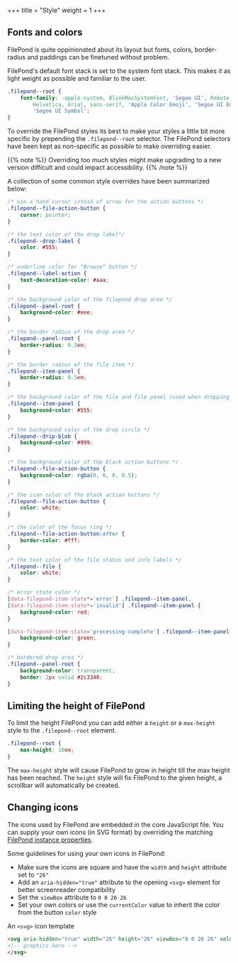 +++
title = "Style"
weight = 1
+++

## Fonts and colors

FilePond is quite oppinionated about its layout but fonts, colors, border-radius and paddings can be finetuned without problem.

FilePond's default font stack is set to the system font stack. This makes it as light weight as possible and familiar to the user.

```css
.filepond--root {
    font-family: -apple-system, BlinkMacSystemFont, 'Segoe UI', Roboto,
        Helvetica, Arial, sans-serif, 'Apple Color Emoji', 'Segoe UI Emoji',
        'Segoe UI Symbol';
}
```

To override the FilePond styles its best to make your styles a little bit more specific by prepending the `.filepond--root` selector. The FilePond selectors have been kept as non-specific as possible to make overriding easier.

{{% note %}}
Overriding too much styles might make upgrading to a new version difficult and could impact accessibility.
{{% /note %}}

A collection of some common style overrides have been summarized below:

```css
/* use a hand cursor intead of arrow for the action buttons */
.filepond--file-action-button {
    cursor: pointer;
}

/* the text color of the drop label*/
.filepond--drop-label {
    color: #555;
}

/* underline color for "Browse" button */
.filepond--label-action {
    text-decoration-color: #aaa;
}

/* the background color of the filepond drop area */
.filepond--panel-root {
    background-color: #eee;
}

/* the border radius of the drop area */
.filepond--panel-root {
    border-radius: 0.5em;
}

/* the border radius of the file item */
.filepond--item-panel {
    border-radius: 0.5em;
}

/* the background color of the file and file panel (used when dropping an image) */
.filepond--item-panel {
    background-color: #555;
}

/* the background color of the drop circle */
.filepond--drip-blob {
    background-color: #999;
}

/* the background color of the black action buttons */
.filepond--file-action-button {
    background-color: rgba(0, 0, 0, 0.5);
}

/* the icon color of the black action buttons */
.filepond--file-action-button {
    color: white;
}

/* the color of the focus ring */
.filepond--file-action-button:after {
    border-color: #fff;
}

/* the text color of the file status and info labels */
.filepond--file {
    color: white;
}

/* error state color */
[data-filepond-item-state*='error'] .filepond--item-panel,
[data-filepond-item-state*='invalid'] .filepond--item-panel {
    background-color: red;
}

[data-filepond-item-state='processing-complete'] .filepond--item-panel {
    background-color: green;
}

/* bordered drop area */
.filepond--panel-root {
    background-color: transparent;
    border: 2px solid #2c3340;
}
```

## Limiting the height of FilePond

To limit the height FilePond you can add either a `height` or a `max-height` style to the `.filepond--root` element.

```css
.filepond--root {
    max-height: 10em;
}
```

The `max-height` style will cause FilePond to grow in height till the max height has been reached. The `height` style will fix FilePond to the given height, a scrollbar will automatically be created.

## Changing icons

The icons used by FilePond are embedded in the core JavaScript file. You can supply your own icons (in SVG format) by overriding the matching [FilePond instance properties](../filepond-instance/#svg-icons).

Some guidelines for using your own icons in FilePond:

*   Make sure the icons are square and have the `width` and `height` attribute set to `"26"`
*   Add an `aria-hidden="true"` attribute to the opening `<svg>` element for better screenreader compatibility
*   Set the `viewBox` attribute to `0 0 26 26`
*   Set your own colors or use the `currentColor` value to inherit the color from the button `color` style

An `<svg>` icon template

```html
<svg aria-hidden="true" width="26" height="26" viewBox="0 0 26 26" xmlns="http://www.w3.org/2000/svg">
<!-- graphics here -->
</svg>
```
